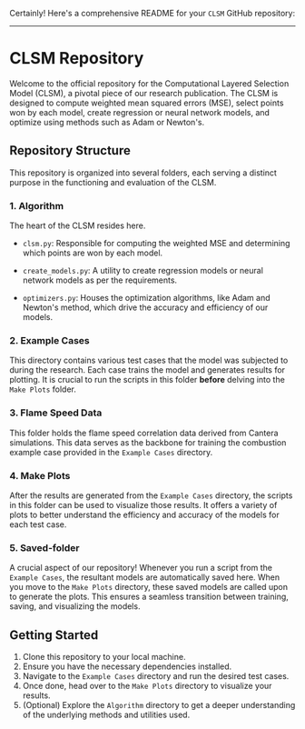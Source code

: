 Certainly! Here's a comprehensive README for your `CLSM` GitHub repository:

---

# CLSM Repository

Welcome to the official repository for the Computational Layered Selection Model (CLSM), a pivotal piece of our research publication. The CLSM is designed to compute weighted mean squared errors (MSE), select points won by each model, create regression or neural network models, and optimize using methods such as Adam or Newton's.

## Repository Structure

This repository is organized into several folders, each serving a distinct purpose in the functioning and evaluation of the CLSM.

### 1. Algorithm

The heart of the CLSM resides here. 

- `clsm.py`: Responsible for computing the weighted MSE and determining which points are won by each model.
  
- `create_models.py`: A utility to create regression models or neural network models as per the requirements.
  
- `optimizers.py`: Houses the optimization algorithms, like Adam and Newton's method, which drive the accuracy and efficiency of our models.

### 2. Example Cases

This directory contains various test cases that the model was subjected to during the research. Each case trains the model and generates results for plotting. It is crucial to run the scripts in this folder **before** delving into the `Make Plots` folder.

### 3. Flame Speed Data

This folder holds the flame speed correlation data derived from Cantera simulations. This data serves as the backbone for training the combustion example case provided in the `Example Cases` directory.

### 4. Make Plots

After the results are generated from the `Example Cases` directory, the scripts in this folder can be used to visualize those results. It offers a variety of plots to better understand the efficiency and accuracy of the models for each test case.

### 5. Saved-folder

A crucial aspect of our repository! Whenever you run a script from the `Example Cases`, the resultant models are automatically saved here. When you move to the `Make Plots` directory, these saved models are called upon to generate the plots. This ensures a seamless transition between training, saving, and visualizing the models.

## Getting Started

1. Clone this repository to your local machine.
2. Ensure you have the necessary dependencies installed.
3. Navigate to the `Example Cases` directory and run the desired test cases.
4. Once done, head over to the `Make Plots` directory to visualize your results.
5. (Optional) Explore the `Algorithm` directory to get a deeper understanding of the underlying methods and utilities used.

